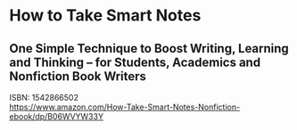 # How to Take Smart Notes
## One Simple Technique to Boost Writing, Learning and Thinking – for Students, Academics and Nonfiction Book Writers

ISBN: 1542866502  
https://www.amazon.com/How-Take-Smart-Notes-Nonfiction-ebook/dp/B06WVYW33Y

